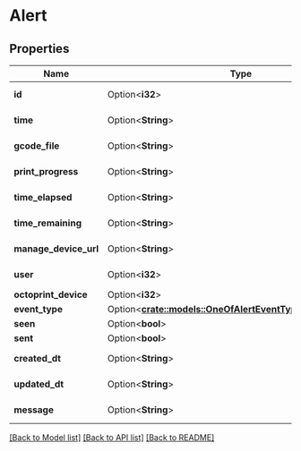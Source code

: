 # Alert

## Properties

Name | Type | Description | Notes
------------ | ------------- | ------------- | -------------
**id** | Option<**i32**> |  | [optional][readonly]
**time** | Option<**String**> |  | [optional][readonly]
**gcode_file** | Option<**String**> |  | [optional][readonly]
**print_progress** | Option<**String**> |  | [optional][readonly]
**time_elapsed** | Option<**String**> |  | [optional][readonly]
**time_remaining** | Option<**String**> |  | [optional][readonly]
**manage_device_url** | Option<**String**> |  | [optional][readonly]
**user** | Option<**i32**> |  | [optional][readonly]
**octoprint_device** | Option<**i32**> |  | [optional]
**event_type** | Option<[**crate::models::OneOfAlertEventTypeEnumNullEnum**](oneOf<AlertEventTypeEnum,NullEnum>.md)> |  | [optional]
**seen** | Option<**bool**> |  | [optional]
**sent** | Option<**bool**> |  | [optional]
**created_dt** | Option<**String**> |  | [optional][readonly]
**updated_dt** | Option<**String**> |  | [optional][readonly]
**message** | Option<**String**> |  | [optional][readonly]

[[Back to Model list]](../README.md#documentation-for-models) [[Back to API list]](../README.md#documentation-for-api-endpoints) [[Back to README]](../README.md)


